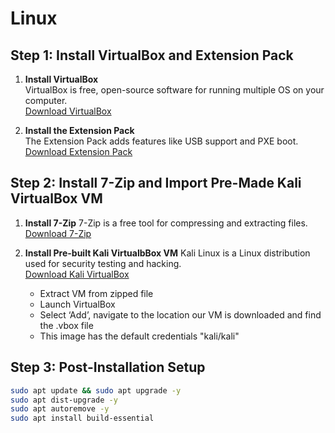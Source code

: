 # Linux

## Step 1: Install VirtualBox and Extension Pack

1. **Install VirtualBox**  
   VirtualBox is free, open-source software for running multiple OS on your computer.  
   [Download VirtualBox](https://www.oracle.com/virtualization/virtualbox/)

2. **Install the Extension Pack**  
   The Extension Pack adds features like USB support and PXE boot.  
   [Download Extension Pack](https://www.oracle.com/virtualization/virtualbox/)

## Step 2: Install 7-Zip and Import Pre-Made Kali VirtualBox VM

1. **Install 7-Zip**
   7-Zip is a free tool for compressing and extracting files.  
   [Download 7-Zip](https://www.7-zip.org/)

3. **Install Pre-built Kali VirtualbBox VM**
   Kali Linux is a Linux distribution used for security testing and hacking.  
   [Download Kali VirtualBox](https://www.kali.org/get-kali/#kali-virtual-machines)
   - Extract VM from zipped file
   - Launch VirtualBox
   - Select ‘Add’, navigate to the location our VM is downloaded and find the .vbox file
   - This image has the default credentials "kali/kali"

## Step 3: Post-Installation Setup

```bash
sudo apt update && sudo apt upgrade -y
sudo apt dist-upgrade -y
sudo apt autoremove -y
sudo apt install build-essential
```
